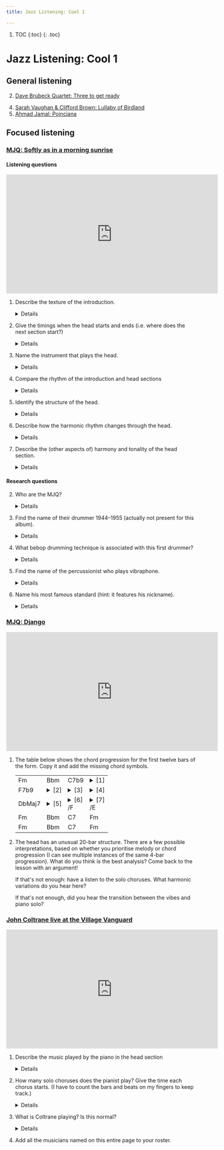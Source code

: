 ```yaml
---
title: Jazz Listening: Cool 1

---
```


<style>
	details { display: inline }
</style>


1. TOC
{:toc}
{: .toc}

# Jazz Listening: Cool 1

## General listening

<!-- 1. [Lee Konitz & Jimmy Guiffre: Someone to watch over me](https://www.youtube.com/watch?v=ul-5qsJlocI) -->
2. [Dave Brubeck Quartet: Three to get ready](https://www.youtube.com/watch?v=M7FpW4dXznA)
<!--3. [Gerry Mulligan Quartet: Bernie's tune](https://www.youtube.com/watch?v=bheZvff6qOc)-->
4. [Sarah Vaughan & Clifford Brown: Lullaby of Birdland](https://www.youtube.com/watch?v=tTsV56J16iU)
5. [Ahmad Jamal: Poinciana](https://www.youtube.com/watch?v=Z0e2G32f3IU&list=PLTYibwdxbb3UnzzITkjtsKcvNAIg_JO2b&index=4)

## Focused listening


### [MJQ: Softly as in a morning sunrise](https://www.youtube.com/watch?v=Q97dhFfAegw)

#### Listening questions

<iframe width="560" height="315" src="https://www.youtube.com/embed/Q97dhFfAegw" title="YouTube video player" frameborder="0" allow="accelerometer; autoplay; clipboard-write; encrypted-media; gyroscope; picture-in-picture" allowfullscreen></iframe>

1. Describe the texture of the introduction.

	<details>Polyphonic/contrapuntal</details>
	
2. Give the timings when the head starts and ends (i.e. where does the next section start?)

	<details>0:13, 1:07</details>
	
2. Name the instrument that plays the head.

	<details>Vibraphone</details>
		
3. Compare the rhythm of the introduction and head sections

	<details>The introduction uses straight quavers and the head uses swung quavers.</details>
	
4. Identify the structure of the head.

	<details>AABA. 32-bar song form.</details>
	
6. Describe how the harmonic rhythm changes through the head.

	<details>
	<ul>
		<li><b>A sections</b>:Faster harmonic rhythm. Either one or two changes per bar.</li>
		<li><b>B section</b>: Slower harmonic rhythm. Generally one chord change every two bars.</li>
	</ul>
	</details>

5. Describe the (other aspects of) harmony and tonality of the head section.

	<details>
	<ul>
		<li>The A sections mainly focus on the tonic chord. The chord progression in the A sections is very repetitive, arriving at Chord V and then descending back down to i each time.</li>
		<li>The head is in a minor key.</li>
		<li>The B section starts in the relative major key. However this quickly modulates back to the tonic minor.</li>
	</ul>
	</details>

	
	
#### Research questions
	
2. Who are the MJQ?

	<details>Modern Jazz Quartet</details>
	
3. Find the name of their drummer 1944–1955 (actually not present for this album).

	<details>Kenny Clarke</details>
	
4. What bebop drumming technique is associated with this first drummer?

	<details>"(Dropping) bombs"</details>

2. Find the name of the percussionist who plays vibraphone.

	<details>Milt Jackson</details>
	
3. Name his most famous standard (hint: it features his nickname).

	<details>Bags' Groove</details>


### [MJQ: Django](https://www.youtube.com/watch?v=wXnkD7_5vqM)

<iframe width="560" height="315" src="https://www.youtube.com/embed/wXnkD7_5vqM " title="YouTube video player" frameborder="0" allow="accelerometer; autoplay; clipboard-write; encrypted-media; gyroscope; picture-in-picture" allowfullscreen></iframe>

1. The table below shows the chord progression for the first twelve bars of the form. Copy it and add the missing chord symbols.


	<table>
	<tr>
		<td>Fm</td>
		<td>Bbm</td>
		<td>C7b9</td>
		<td><details><summary>[1]</summary>Fm</details></td>
	</tr>
		
	<tr>
		<td>F7b9</td>
		<td><details><summary>[2]</summary>Bbm</details></td>
		<td><details><summary>[3]</summary>Eb7b9</details></td>
		<td><details><summary>[4]</summary>Ab</details></td>
	</tr>
		
	<tr>
		<td>DbMaj7</td>
		<td><details><summary>[5]</summary>Gm7b5</details></td>
		<td><details><summary>[6]</summary>G7</details>/F</td>
		<td><details><summary>[7]</summary>C</details>/E</td>
	</tr>
	
	<tr>
		<td>Fm</td>
		<td>Bbm</td>
		<td>C7</td>
		<td>Fm</td>
	</tr>
	
	<tr>
		<td>Fm</td>
		<td>Bbm</td>
		<td>C7</td>
		<td>Fm</td>
	</tr>
	</table>


2. The head has an unusual 20-bar structure. There are a few possible interpretations, based on whether you prioritise melody or chord progression (I can see multiple instances of the same 4-bar progression). What do you think is the best analysis? Come back to the lesson with an argument! 


	If that's not enough: have a listen to the solo choruses. What harmonic variations do you hear here?

	If that's not enough, did you hear the transition between the vibes and piano solo?


	
### [John Coltrane live at the Village Vanguard](https://www.youtube.com/watch?v=e57F_Rm3xI4)


<iframe width="560" height="315" src="https://www.youtube.com/embed/e57F_Rm3xI4" title="YouTube video player" frameborder="0" allow="accelerometer; autoplay; clipboard-write; encrypted-media; gyroscope; picture-in-picture" allowfullscreen></iframe>


1. Describe the music played by the piano in the head section
	
	<details>A sections of the head are played in octaves. In the B section they improvise instead of playing the melody. The B section uses comping in the left hand. Chord extensions used, e.g. a V7#9 chord in the final turnaround</details>
	
1. How many solo choruses does the pianist play? Give the time each chorus starts. (I have to count the bars and beats on my fingers to keep track.)

	<details>4 choruses in total. Each is about 38 seconds long.
	
	<ol>
		<li>0:39</li>
		<li>1:17</li>
		<li>1:55</li>
		<li>2:32. This starts with four bars of dominant pedals at the start of the first two A sections.</li>
		<li>Coltrane starts at 3:10</li>
	</ol>
	
	</details>
	
1. What is Coltrane playing? Is this normal?

	<details>Soprano sax here. He usually plays tenor.</details>
		
1. Add all the musicians named on this entire page to your roster.